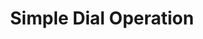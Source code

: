 ---
  id: "83"
  fieldLayoutId: "89"
  uid: "6ada54fc-dcc2-468b-9ad2-4baeec2be6b7"
  enabled: "1"
  archived: "0"
  dateCreated: "2017-09-30 21:31:03"
  dateUpdated: "2019-04-01 17:49:56"
  siteSettingsId: "83"
  slug: "dial-operation"
  siteId: "1"
  uri: "patterns/else/entry/dial-operation"
  enabledForSite: "1"
  sectionId: "2"
  typeId: "2"
  authorId: "1"
  postdateCreated: "2017-09-30 21:30:00"
  expirydateCreated: null
  contentId: "83"
  title: "Simple Dial Operation"
  field_allColorsComputed: null
  field_allColorsComputedIllustration: null
  field_allColorsComputedThumbnail: null
  field_appDescription: null
  field_appDescriptionSentiment: null
  field_audio: "0"
  field_authorFaq: null
  field_bgThumbPosition: "center center"
  field_body: null
  field_captureSize: null
  field_categoriesRaw: "learnability"
  field_categoryInPlainText: null
  field_coldThumbTransform: null
  field_colorPalette: null
  field_contributorName: null
  field_contributorUrl: null
  field_coverColor: null
  field_dominantColor: null
  field_externalContributor: "0"
  field_fetchWebsiteData: null
  field_fullName: null
  field_gfycatSource: null
  field_gif: "0"
  field_gumletUrl: null
  field_gumletUrlNoPreParse: null
  field_howHelps: "<p><strong>Simplicity, Reduced Cognitive load, and Improved Learnability.</strong> </p>\n<p>Users who operate this microwave oven only need 10 seconds to learn how it works and probably just milliseconds of mental involvement to operate this appliance as part of a learned routine.</p>"
  field_howWorks: "<p>The microwave heats food like any other microwave. However Sharp implemented a different kind of control panel for this appliance. </p>\n<p>Most appliances rely on over-involved interactions that give the user the ability to choose between modes and set-up specific times. </p>\n<p>However, this particular microwave has a single dial that controls both the timing and heat. <br />To achieve this, Sharp provides a reference table that can be used to determine the amount of time needed. </p>\n<p>One clear insight that lies underneath this solution is that most microwave oven users never bother to use or learn other functionality different from the timed heat. </p>\n<p>Sharp applied this knowledge by creating a single-serving guide and a dial that can be turned to match one of those references. </p>\n<p>This solution also fallbacks gracefully to existing mental models since users just need to turn the dial and select a familiar heating time (No need to see the references).</p>\n<p>When the user turns the dial, the oven starts operating right away. This assumed interaction is another nice addition to the design of this operation mechanism since it removes the need for a start button (therefore reducing the overall cognitive load of this device).</p>"
  field_iconColors: null
  field_iconComputedColors: null
  field_illustrationSource: null
  field_imagePathRaw: "https://s3-us-west-2.amazonaws.com/waveguideio/captures/waves/sharp-dial.png"
  field_imageTextOcr: null
  field_depthArticleBody: null
  field_lpSentimentScore: null
  field_lpUrl: null
  field_mediaEmbed: "<figure><img src=\"{asset:2087:url||https://s3-us-west-2.amazonaws.com/waveguideio/captures/waves/sharp-dial.png}\" alt=\"\" /></figure>"
  field_mobileId: null
  field_mobileShotSrc: null
  field_newsObject: null
  field_pageFetchJsonString: null
  field_patternSrc: "Sharp"
  field_platformRaw: "Else"
  field_qualityDescription: null
  field_rawResponse: null
  field_readingDuration: null
  field_readingDurationSeconds: null
  field_readingEaseLevel: null
  field_readingEaseScore: null
  field_references: null
  field_screenshotColors: null
  field_screenshotComputedColors: null
  field_sourceFromArchive: null
  field_strategyDescription: null
  field_thumbColors: null
  field_thumbVideoUrl: ""
  field_webDescription: null
  field_webTitle: null
  field_what: "<p>This is a physical solution found on some commercial Sharp microwaves. Unlike other appliances, this microwave has a single dial / single interaction used for operation of time and heat.</p>"
  root: null
  lft: null
  rgt: null
  level: null
  structureId: null
  layout: layouts/post.njk
---